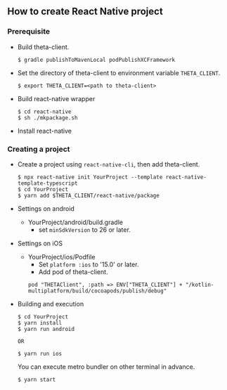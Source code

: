 ## How to create React Native project

### Prerequisite

* Build theta-client.

  ```shell
  $ gradle publishToMavenLocal podPublishXCFramework
  ```

* Set the directory of theta-client to environment variable `THETA_CLIENT`.

  ```shell
  $ export THETA_CLIENT=<path to theta-client>
  ```

* Build react-native wrapper

  ```shell
  $ cd react-native
  $ sh ./mkpackage.sh
  ```


* Install react-native

### Creating a project

* Create a project using `react-native-cli`, then add theta-client.

  ```shell
  $ npx react-native init YourProject --template react-native-template-typescript
  $ cd YourProject
  $ yarn add $THETA_CLIENT/react-native/package
  ```

* Settings on android

  * YourProject/android/build.gradle
	* set `minSdkVersion` to 26 or later.

* Settings on iOS
  * YourProject/ios/Podfile
	* Set `platform :ios` to '15.0' or later.
	* Add pod of theta-client.
	```
	pod "THETAClient", :path => ENV["THETA_CLIENT"] + "/kotlin-multiplatform/build/cocoapods/publish/debug"
	```

* Building and execution

  ```
  $ cd YourProject
  $ yarn install
  $ yarn run android

  OR

  $ yarn run ios
  ```

  You can execute metro bundler on other terminal in advance.

  ```
  $ yarn start
  ```
